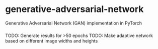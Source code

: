# generative-adversarial-network
Generative Adversarial Network (GAN) implementation in PyTorch

###
TODO: Generate results for >50 epochs
TODO: Make adaptive network based on different image widths and heights
